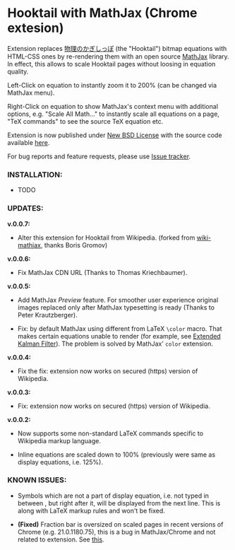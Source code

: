 Hooktail with MathJax (Chrome extesion)
========================================

Extension replaces [物理のかぎしっぽ](http://hooktail.sub.jp/) (the "Hooktail") bitmap equations with HTML-CSS ones by re-rendering them with an open source [MathJax](http://mathjax.org/) library. In effect, this allows to scale Hooktail pages without loosing in equation quality.

Left-Click on equation to instantly zoom it to 200% (can be changed via MathJax menu).

Right-Click on equation to show MathJax's context menu with additional options, e.g. "Scale All Math..." to instantly scale all equations on a page, "TeX commands" to see the source TeX equation etc.

Extension is now published under [New BSD License](https://github.com/watiko/wiki-mathjax/blob/master/LICENSE.md) with the source code available [here](https://github.com/watiko/wiki-mathjax).

For bug reports and feature requests, please use [Issue tracker](https://github.com/watiko/wiki-mathjax/issues).

### INSTALLATION:

 - TODO

### UPDATES:

**v.0.0.7:**
 - Alter this extension for Hooktail from Wikipedia. (forked from [wiki-mathjax](https://github.com/bgromov/wiki-mathjax), thanks Boris Gromov)

**v.0.0.6:**

 - Fix MathJax CDN URL (Thanks to Thomas Kriechbaumer).

**v.0.0.5:**

 - Add MathJax *Preview* feature. For smoother user experience original images replaced only after MathJax typesetting is ready (Thanks to Peter Krautzberger).

 - Fix: by default MathJax using different from LaTeX `\color` macro. That makes certain equations unable to render (for example, see [Extended Kalman Filter](http://en.wikipedia.org/wiki/Extended_Kalman_filter#Discrete-time_predict_and_update_equations)). The problem is solved by MathJax' `color` extension.

**v.0.0.4:**

 - Fix the fix: extension now works on secured (https) version of Wikipedia.

**v.0.0.3:**

 - Fix: extension now works on secured (https) version of Wikipedia.

**v.0.0.2:**

 - Now supports some non-standard LaTeX commands specific to Wikipedia markup language.
 
 - Inline equations are scaled down to 100% (previously were same as display equations, i.e. 125%).

### KNOWN ISSUES:

 - Symbols which are not a part of display equation, i.e. not typed in between <math>...</math>, but right after it, will be displayed from the next line. This is along with LaTeX markup rules and won't be fixed.
 
 - **(Fixed)** Fraction bar is oversized on scaled pages in recent versions of Chrome (e.g. 21.0.1180.75), this is a bug in MathJax/Chrome and not related to extension. See [this](https://groups.google.com/forum/?fromgroups#!topic/mathjax-users/TWNUoKIaF4I%5B1-25%5D).
